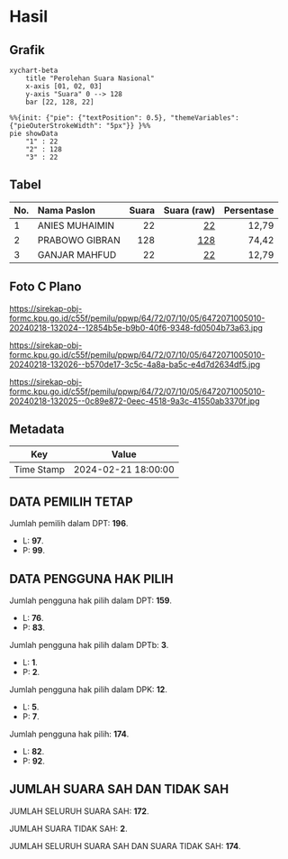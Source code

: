 # Hasil

## Grafik

```mermaid
xychart-beta
    title "Perolehan Suara Nasional"
    x-axis [01, 02, 03]
    y-axis "Suara" 0 --> 128
    bar [22, 128, 22]
```

```mermaid
%%{init: {"pie": {"textPosition": 0.5}, "themeVariables": {"pieOuterStrokeWidth": "5px"}} }%%
pie showData
    "1" : 22
    "2" : 128
    "3" : 22
```

## Tabel

| No. | Nama Paslon    | Suara | Suara (raw) | Persentase |
|:--- |:-------------- | -----:| -----------:| ----------:|
| 1   | ANIES MUHAIMIN | 22    | [22][p-1]   | 12,79      |
| 2   | PRABOWO GIBRAN | 128   | [128][p-2]  | 74,42      |
| 3   | GANJAR MAHFUD  | 22    | [22][p-3]   | 12,79      |


[p-1]: https://github.com/gigit-pemilu/pemilu-2024/blob/main/pilpres/hitung-suara/sub/64-kalimantan-timur/sub/72-kota-samarinda/sub/07-sambutan/sub/1005-pulau-atas/sub/010-tps/sub/paslon-1.txt
[p-2]: https://github.com/gigit-pemilu/pemilu-2024/blob/main/pilpres/hitung-suara/sub/64-kalimantan-timur/sub/72-kota-samarinda/sub/07-sambutan/sub/1005-pulau-atas/sub/010-tps/sub/paslon-2.txt
[p-3]: https://github.com/gigit-pemilu/pemilu-2024/blob/main/pilpres/hitung-suara/sub/64-kalimantan-timur/sub/72-kota-samarinda/sub/07-sambutan/sub/1005-pulau-atas/sub/010-tps/sub/paslon-3.txt

## Foto C Plano

https://sirekap-obj-formc.kpu.go.id/c55f/pemilu/ppwp/64/72/07/10/05/6472071005010-20240218-132024--12854b5e-b9b0-40f6-9348-fd0504b73a63.jpg

https://sirekap-obj-formc.kpu.go.id/c55f/pemilu/ppwp/64/72/07/10/05/6472071005010-20240218-132026--b570de17-3c5c-4a8a-ba5c-e4d7d2634df5.jpg

https://sirekap-obj-formc.kpu.go.id/c55f/pemilu/ppwp/64/72/07/10/05/6472071005010-20240218-132025--0c89e872-0eec-4518-9a3c-41550ab3370f.jpg


## Metadata

| Key        | Value               |
| ---------- | ------------------- |
| Time Stamp | 2024-02-21 18:00:00 |


## DATA PEMILIH TETAP

Jumlah pemilih dalam DPT: **196**.
 * L: **97**.
 * P: **99**.

## DATA PENGGUNA HAK PILIH

Jumlah pengguna hak pilih dalam DPT: **159**.
 * L: **76**.
 * P: **83**.

Jumlah pengguna hak pilih dalam DPTb: **3**.
 * L: **1**.
 * P: **2**.

Jumlah pengguna hak pilih dalam DPK: **12**.
 * L: **5**.
 * P: **7**.

Jumlah pengguna hak pilih: **174**.
 * L: **82**.
 * P: **92**.

## JUMLAH SUARA SAH DAN TIDAK SAH

JUMLAH SELURUH SUARA SAH: **172**.

JUMLAH SUARA TIDAK SAH: **2**.

JUMLAH SELURUH SUARA SAH DAN SUARA TIDAK SAH: **174**.


